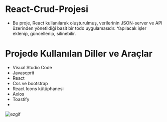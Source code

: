 
# React-Crud-Projesi

- Bu proje, React kullanılarak oluşturulmuş, verilerinin JSON-server ve API üzerinden yönetildiği basit bir todo uygulamasıdır. Yapılacak işler eklenip, güncellenip, silinebilir.
 
 # Projede Kullanılan Diller ve Araçlar
  
- Visual Studio Code
- Javascprit
- React
- Css ve bootstrap
- React Icons kütüphanesi
- Axios
- Toastify
- 
![ezgif](https://github.com/user-attachments/assets/a651c832-0a6a-4311-96a0-599d5daae136)


